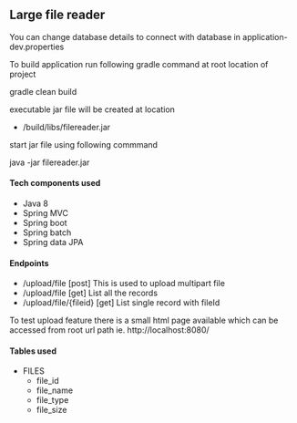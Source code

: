 ## Large file reader

You can change database details to connect with database in application-dev.properties

To build application run following gradle command at root location of project

gradle clean build

executable jar file will be created at location

* /build/libs/filereader.jar

start jar file using following commmand

java -jar filereader.jar

#### Tech components used

* Java 8
* Spring MVC
* Spring boot
* Spring batch
* Spring data JPA

#### Endpoints

* /upload/file [post] This is used to upload multipart file
* /upload/file [get] List all the records
* /upload/file/{fileid} [get] List single record with fileId

To test upload feature there is a small html page available which can be accessed from root url path ie. http://localhost:8080/ 

#### Tables used

* FILES 
    * file_id
    * file_name
    * file_type
    * file_size

